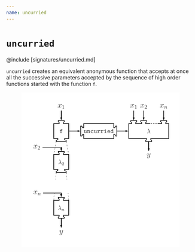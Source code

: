 ```yaml
---
name: uncurried
---
```


# `uncurried`

@include [signatures/uncurried.md]

`uncurried` creates an equivalent anonymous function that accepts at once all the successive parameters accepted by the sequence of high order functions started with the function `f`.

<figure class="diagram">
  <img src="images/uncurried.svg" alt="uncurried function">
  <!-- <figcaption class="diagram-desc"></figcaption> -->
</figure>
